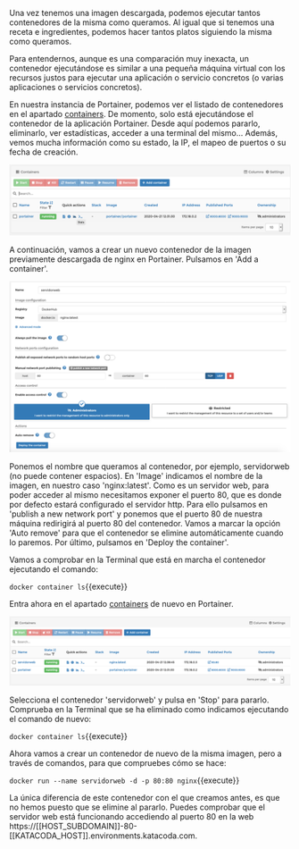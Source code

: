 Una vez tenemos una imagen descargada, podemos ejecutar tantos contenedores de la misma como queramos. Al igual que si tenemos una receta e ingredientes, podemos hacer tantos platos siguiendo la misma como queramos.

Para entendernos, aunque es una comparación muy inexacta, un contenedor ejecutándose es similar a una pequeña máquina virtual con los recursos justos para ejecutar una aplicación o servicio concretos (o varias aplicaciones o servicios concretos).

En nuestra instancia de Portainer, podemos ver el listado de contenedores en el apartado [containers](https://[[HOST_SUBDOMAIN]]-9000-[[KATACODA_HOST]].environments.katacoda.com/#/containers). De momento, solo está ejecutándose el contenedor de la aplicación Portainer. Desde aquí podemos pararlo, eliminarlo, ver estadísticas, acceder a una terminal del mismo... Además, vemos mucha información como su estado, la IP, el mapeo de puertos o su fecha de creación.

![Listado de contenedores](https://raw.githubusercontent.com/DavidLMS/katacoda-scenarios/master/portainer/assets/containers-portainer.png)

A continuación, vamos a crear un nuevo contenedor de la imagen previamente descargada de nginx en Portainer. Pulsamos en 'Add a container'.

![Creación container nginx](https://raw.githubusercontent.com/DavidLMS/katacoda-scenarios/master/portainer/assets/nginx-container-portainer.png)

Ponemos el nombre que queramos al contenedor, por ejemplo, servidorweb (no puede contener espacios). En 'Image' indicamos el nombre de la imagen, en nuestro caso 'nginx:latest'. Como es un servidor web, para poder acceder al mismo necesitamos exponer el puerto 80, que es donde por defecto estará configurado el servidor http. Para ello pulsamos en 'publish a new network port' y ponemos que el puerto 80 de nuestra máquina redirigirá al puerto 80 del contenedor. Vamos a marcar la opción 'Auto remove' para que el contenedor se elimine automáticamente cuando lo paremos. Por último, pulsamos en 'Deploy the container'.

Vamos a comprobar en la Terminal que está en marcha el contenedor ejecutando el comando:

`docker container ls`{{execute}}

Entra ahora en el apartado [containers](https://[[HOST_SUBDOMAIN]]-9000-[[KATACODA_HOST]].environments.katacoda.com/#/containers) de nuevo en Portainer.

![Listado de contenedores actualizados](https://raw.githubusercontent.com/DavidLMS/katacoda-scenarios/master/portainer/assets/containers-actualizado-portainer.png)

Selecciona el contenedor 'servidorweb' y pulsa en 'Stop' para pararlo. Comprueba en la Terminal que se ha eliminado como indicamos ejecutando el comando de nuevo:

`docker container ls`{{execute}}

Ahora vamos a crear un contenedor de nuevo de la misma imagen, pero a través de comandos, para que compruebes cómo se hace:

`docker run --name servidorweb -d -p 80:80 nginx`{{execute}}

La única diferencia de este contenedor con el que creamos antes, es que no hemos puesto que se elimine al pararlo. Puedes comprobar que el servidor web está funcionando accediendo al puerto 80 en la web https://[[HOST_SUBDOMAIN]]-80-[[KATACODA_HOST]].environments.katacoda.com.